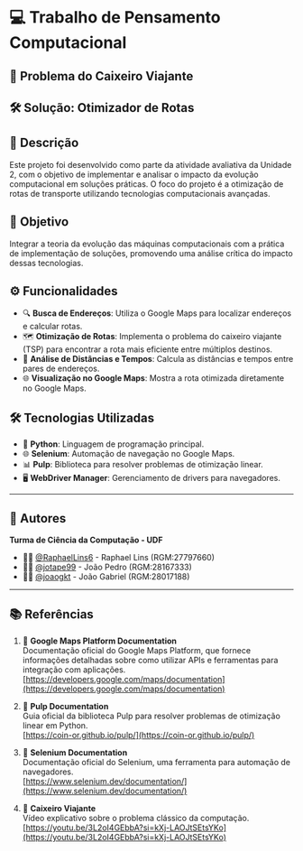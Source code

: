 # 💻 Trabalho de Pensamento Computacional
## 🚀 Problema do Caixeiro Viajante
## 🛠️ Solução: Otimizador de Rotas

## 📄 Descrição

Este projeto foi desenvolvido como parte da atividade avaliativa da Unidade 2, com o objetivo de implementar e analisar o impacto da evolução computacional em soluções práticas. O foco do projeto é a otimização de rotas de transporte utilizando tecnologias computacionais avançadas.

## 🎯 Objetivo

Integrar a teoria da evolução das máquinas computacionais com a prática de implementação de soluções, promovendo uma análise crítica do impacto dessas tecnologias.

## ⚙️ Funcionalidades

- 🔍 **Busca de Endereços**: Utiliza o Google Maps para localizar endereços e calcular rotas.
- 🗺️ **Otimização de Rotas**: Implementa o problema do caixeiro viajante (TSP) para encontrar a rota mais eficiente entre múltiplos destinos.
- 📏 **Análise de Distâncias e Tempos**: Calcula as distâncias e tempos entre pares de endereços.
- 🌐 **Visualização no Google Maps**: Mostra a rota otimizada diretamente no Google Maps.

## 🛠️ Tecnologias Utilizadas

- 🐍 **Python**: Linguagem de programação principal.
- 🌐 **Selenium**: Automação de navegação no Google Maps.
- 📊 **Pulp**: Biblioteca para resolver problemas de otimização linear.
- 🖥️ **WebDriver Manager**: Gerenciamento de drivers para navegadores.

---

## 👥 Autores

**Turma de Ciência da Computação - UDF**
- 👨‍💻 [@RaphaelLins6](https://www.github.com/RaphaelLins6) - Raphael Lins (RGM:27797660)
- 👨‍💻 [@jotape99](https://www.github.com/jotape99) - João Pedro (RGM:28167333)
- 👨‍💻 [@joaogkt](https://www.github.com/joaogkt) - João Gabriel (RGM:28017188)

---

## 📚 Referências

1. 📖 **Google Maps Platform Documentation**  
   Documentação oficial do Google Maps Platform, que fornece informações detalhadas sobre como utilizar APIs e ferramentas para integração com aplicações.  
   [https://developers.google.com/maps/documentation](https://developers.google.com/maps/documentation)

2. 📖 **Pulp Documentation**  
   Guia oficial da biblioteca Pulp para resolver problemas de otimização linear em Python.  
   [https://coin-or.github.io/pulp/](https://coin-or.github.io/pulp/)

3. 📖 **Selenium Documentation**  
   Documentação oficial do Selenium, uma ferramenta para automação de navegadores.  
   [https://www.selenium.dev/documentation/](https://www.selenium.dev/documentation/)

4. 🎥 **Caixeiro Viajante**  
   Vídeo explicativo sobre o problema clássico da computação.  
   [https://youtu.be/3L2oI4GEbbA?si=kXj-LAOJtSEtsYKo](https://youtu.be/3L2oI4GEbbA?si=kXj-LAOJtSEtsYKo)